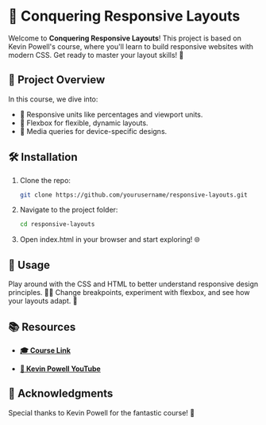 # 🚀 Conquering Responsive Layouts

Welcome to **Conquering Responsive Layouts**! This project is based on Kevin Powell's course, where you'll learn to build responsive websites with modern CSS. Get ready to master your layout skills! 💪

## 🎯 Project Overview

In this course, we dive into:

- 📏 Responsive units like percentages and viewport units.
- 📐 Flexbox for flexible, dynamic layouts.
- 📱 Media queries for device-specific designs.

## 🛠️ Installation

1. Clone the repo:

    ```bash
    git clone https://github.com/yourusername/responsive-layouts.git
    ```

2. Navigate to the project folder:

    ```bash
    cd responsive-layouts
    ```

3. Open index.html in your browser and start exploring! 🌐

## 📝 Usage

Play around with the CSS and HTML to better understand responsive design principles. 🧑‍💻 Change breakpoints, experiment with flexbox, and see how your layouts adapt. 🔄

## 📚 Resources

- **[🎓 Course Link](https://courses.kevinpowell.co/conquering-responsive-layouts)**

- **[🎥 Kevin Powell YouTube](https://www.youtube.com/user/KepowOb)**

## 🙌 Acknowledgments

Special thanks to Kevin Powell for the fantastic course! 🎉
